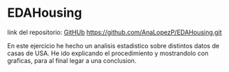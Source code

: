 # EDAHousing
link del repositorio:
[GitHUb](https://github.com/AnaLopezP/EDAHousing.git)
https://github.com/AnaLopezP/EDAHousing.git

En este ejercicio he hecho un analisis estadistico sobre distintos datos de casas de USA. He ido explicando el procedimiento y mostrandolo con graficas, para al final legar a una conclusion.
